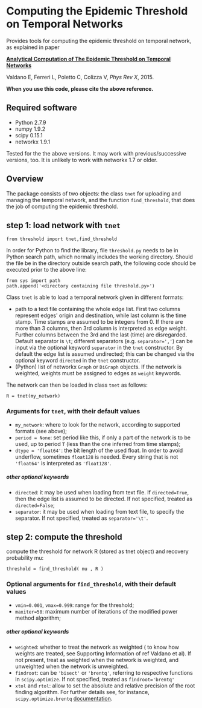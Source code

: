 # Computing the Epidemic Threshold on Temporal Networks
Provides tools for computing the epidemic threshold on temporal network, as explained in paper

[**Analytical Computation of The Epidemic Threshold on Temporal Networks**](https://journals.aps.org/prx/)

Valdano E, Ferreri L, Poletto C, Colizza V, *Phys Rev X*, 2015.

**When you use this code, please cite the above reference.**


## Required software
- Python 2.7.9
- numpy 1.9.2
- scipy 0.15.1
- networkx 1.9.1

Tested for the the above versions. It may work with previous/successive versions, too. It is unlikely to work with networkx 1.7 or older.

## Overview

The package consists of two objects: the class `tnet` for uploading and managing the temporal network, and the function `find_threshold`, that does the job of computing the epidemic threshold.

## step 1: load network with `tnet`

`from threshold import tnet,find_threshold`

In order for Python to find the library, file `threshold.py` needs to be in Python search path, which normally includes the working directory. Should the file be in the directory outside search path, the following code should be executed prior to the above line:


```
from sys import path
path.append('<directory containing file threshold.py>')
```

Class `tnet` is able to load a temporal network given in different formats:

- path to a text file containing the whole edge list. First two columns represent edges' origin and destination, while last column is the time stamp. Time stamps are assumed to be integers from 0. If there are more than 3 columns, then 3rd column is interpreted as edge weight. Further columns between the 3rd and the last (time) are disregarded. Default separator is `\t`; different separators (e.g. `separator=','`) can be input via the optional keyword `separator` in the `tnet` constructor. By default the edge list is assumed undirected; this can be changed via the optional keyword `directed` in the `tnet` constructor.
- (Python) list of networkx `Graph` or `DiGraph` objects. If the network is weighted, weights must be assigned to edges as `weight` keywords.

The network can then be loaded in class `tnet` as follows:

`R = tnet(my_network)`


### Arguments for `tnet`, with their default values

- `my_network`: where to look for the network, according to supported formats (see above);
- `period = None`: set period like this, if only a part of the network is to be used, up to period `T` (less than the one inferred from time stamps);
- `dtype = 'float64'`: the bit length of the used float. In order to avoid underflow, sometimes `float128` is needed. Every string that is not `'float64'` is interpreted as `'float128'`.

##### other optional keywords
- `directed`: it may be used when loading from text file. If `directed=True`, then the edge list is assumed to be directed. If not specified, treated as `directed=False`;
- `separator`: it may be used when loading from text file, to specify the separator. If not specified, treated as `separator='\t'`.


## step 2: compute the threshold

compute the threshold for network R (stored as tnet object) and recovery probability mu:


`threshold = find_threshold( mu , R )`

### Optional arguments for `find_threshold`, with their default values

- `vmin=0.001`, `vmax=0.999`: range for the threshold;
- `maxiter=50`: maximum number of iterations of the modified power method algorithm;

##### other optional keywords
- `weighted`: whether to treat the network as weighted ( to know how weights are treated, see Supporting Information of ref Valdano et al). If not present, treat as weighted when the network is weighted, and unweighted when the network is unweighted.
- `findroot`: can be `'bisect'` or `'brentq'`, referring to respective functions in `scipy.optimize`. If not specified, treated as `findroot='brentq'`
- `xtol` and `rtol`: allow to set the absolute and relative precision of the root finding algorithm. For further details see, for instance, `scipy.optimize.brentq` [documentation]( http://docs.scipy.org/doc/scipy/reference/generated/scipy.optimize.brentq.html#scipy.optimize.brentq ).